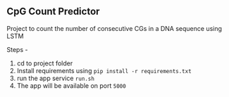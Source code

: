 ## CpG Count Predictor

Project to count the number of consecutive CGs in a DNA sequence using LSTM

Steps - 
1. cd to project folder
2. Install requirements using `pip install -r requirements.txt`
3. run the app service `run.sh`
4. The app will be available on port `5000`
